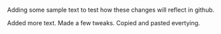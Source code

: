 Adding some sample text to test how these changes will reflect in github. 

 

Added more text. Made a few tweaks. Copied and pasted evertying. 

